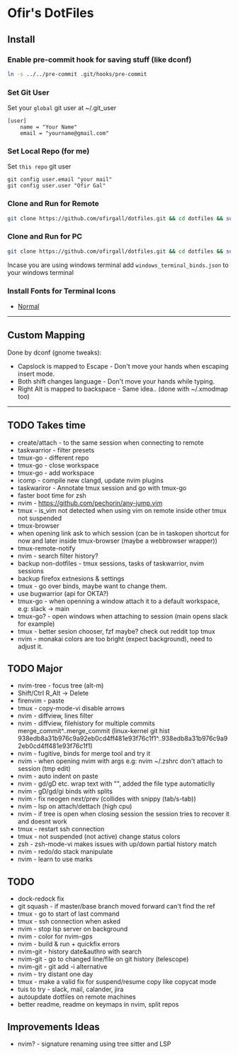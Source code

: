 # Ofir's DotFiles

## Install
### Enable pre-commit hook for saving stuff (like dconf)
```bash
ln -s ../../pre-commit .git/hooks/pre-commit
```

### Set Git User
Set your `global` git user at ~/.git_user
```
[user]
	name = "Your Name"
	email = "yourname@gmail.com"
```

### Set Local Repo (for me)
Set `this repo` git user
```
git config user.email "your mail"
git config user.user "Ofir Gal"
```

### Clone and Run for Remote
```bash
git clone https://github.com/ofirgall/dotfiles.git && cd dotfiles && sudo echo a && ./install --config-file remote.conf.yaml && touch ~/.remote_indicator
```

### Clone and Run for PC
```bash
git clone https://github.com/ofirgall/dotfiles.git && cd dotfiles && sudo echo a && ./install
```

Incase you are using windows terminal add `windows_terminal_binds.json` to your windows terminal

### Install Fonts for Terminal Icons
* [Normal](https://github.com/ryanoasis/nerd-fonts/blob/master/patched-fonts/UbuntuMono/Regular/complete/Ubuntu%20Mono%20Nerd%20Font%20Complete%20Mono.ttf)


---

## Custom Mapping
Done by dconf (gnome tweaks):
* Capslock is mapped to Escape - Don't move your hands when escaping insert mode.
* Both shift changes language - Don't move your hands while typing.
* Right Alt is mapped to backspace - Same idea.. (done with ~/.xmodmap too)

---

## TODO Takes time
* create/attach - to the same session when connecting to remote
* taskwarrior - filter presets
* tmux-go - different repo
* tmux-go - close workspace
* tmux-go - add workspace
* icomp - compile new clangd, update nvim plugins
* taskwariror - Annotate tmux session and go with tmux-go 
* faster boot time for zsh
* nvim - https://github.com/pechorin/any-jump.vim
* tmux - is_vim not detected when using vim on remote inside other tmux not suspended
* tmux-browser
* when opening link ask to which session (can be in taskopen shortcut for now and later inside tmux-browser (maybe a webbrowser wrapper))
* tmux-remote-notify
* nvim - search filter history?
* backup non-dotfiles - tmux sessions, tasks of taskwarrior, nvim sessions
* backup firefox extnesions & settings
* tmux - go over binds, maybe want to change them.
* use bugwarrior (api for OKTA?)
* tmux-go - when openning a window attach it to a default workspace, e.g: slack -> main
* tmux-go? - open windows when attaching to session (main opens slack for example)
* tmux - better sesion chooser, fzf maybe? check out reddit top tmux
* nvim - monakai colors are too bright (expect background), need to adjust it.

## TODO Major
* nvim-tree - focus tree (alt-m)
* Shift/Ctrl R_Alt -> Delete
* firenvim - paste
* tmux - copy-mode-vi disable arrows
* nvim - diffview, lines filter
* nvim - diffview, filehistory for multiple commits merge_commit^..merge_commit (linux-kernel 
git hist 938edb8a31b976c9a92eb0cd4ff481e93f76c1f1^..938edb8a31b976c9a92eb0cd4ff481e93f76c1f1)
* nvim - fugitive, binds for merge tool and try it
* nvim - when opening nvim with args e.g: nvim ~/.zshrc don't attach to session (tmp edit)
* nvim - auto indent on paste
* nvim - gd/gD etc. wrap text with "", added the file type automaticlly
* nvim - gD/gd/gi binds with splits
* nvim - fix neogen next/prev (collides with snippy (tab/s-tab))
* nvim - lsp on attach/dettach (high cpu)
* nvim - if tree is open when closing session the session tries to recover it and doesnt work
* tmux - restart ssh connection
* tmux - not suspended (not active) change status colors 
* zsh - zsh-mode-vi makes issues with up/down partial history match
* nvim - redo/do stack manipulate
* nvim - learn to use marks

## TODO
* dock-redock fix
* git squash - if master/base branch moved forward can't find the ref
* tmux - go to start of last command
* tmux - ssh connection when asked
* nvim - stop lsp server on background
* nvim - color for nvim-gps
* nvim - build & run + quickfix errors
* nvim-git - history date&authro with search
* nvim-git - go to changed line/file on git history (telescope)
* nvim-git - git add -i alternative
* nvim - try distant one day
* tmux - make a valid fix for suspend/resume copy like copycat mode
* tuis to try - slack, mail, calander, jira
* autoupdate dotfiles on remote machines
* better readme, readme on keymaps in nvim, split repos

## Improvements Ideas
* nvim? - signature renaming using tree sitter and LSP
